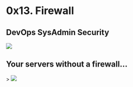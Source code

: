 <h1>0x13. Firewall</h1>
<h2>DevOps SysAdmin Security</h2>
<img src="https://s3.amazonaws.com/intranet-projects-files/holbertonschool-sysadmin_devops/284/V1HjQ1Y.png">
<h2> Your servers without a firewall…</h2>>
<img src="https://s3.amazonaws.com/intranet-projects-files/holbertonschool-sysadmin_devops/155/holbertonschool-firewall.gif">
